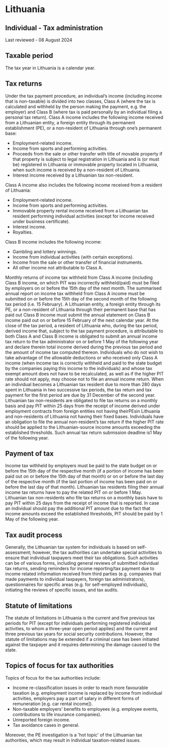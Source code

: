 # Lithuania
## Individual - Tax administration
Last reviewed - 08 August 2024
## Taxable period
The tax year in Lithuania is a calendar year.
## Tax returns
Under the tax payment procedure, an individual’s income (including income that is non-taxable) is divided into two classes, Class A (where the tax is calculated and withheld by the person making the payment, e.g. the employer) and Class B (where tax is paid personally by an individual filing a personal tax return).
Class A income includes the following income received from a Lithuanian entity, a foreign entity through its permanent establishment (PE), or a non-resident of Lithuania through one’s permanent base:
  * Employment-related income.
  * Income from sports and performing activities.
  * Proceeds from the sale or other transfer with title of movable property if that property is subject to legal registration in Lithuania and is (or must be) registered in Lithuania or immovable property located in Lithuania, when such income is received by a non-resident of Lithuania.
  * Interest income received by a Lithuanian tax non-resident.


Class A income also includes the following income received from a resident of Lithuania:
  * Employment-related income.
  * Income from sports and performing activities.
  * Immovable property rental income received from a Lithuanian tax resident performing individual activities (except for income received under business certificate).
  * Interest income.
  * Royalties.


Class B income includes the following income:
  * Gambling and lottery winnings.
  * Income from individual activities (with certain exceptions).
  * Income from the sale or other transfer of financial instruments.
  * All other income not attributable to Class A.


Monthly returns of income tax withheld from Class A income (including Class B income, on which PIT was incorrectly withheld/paid) must be filed by employers on or before the 15th day of the next month. The summarised annual report on income tax withheld from Class A income must be submitted on or before the 15th day of the second month of the following tax period (i.e. 15 February).
A Lithuanian entity, a foreign entity through its PE, or a non-resident of Lithuania through their permanent base that has paid out Class B income must submit the annual statement on Class B income paid out on or before 15 February of the next calendar year.
At the close of the tax period, a resident of Lithuania who, during the tax period, derived income that, subject to the tax payment procedure, is attributable to both Class A and Class B income is obligated to submit an annual income tax return to the tax administrator on or before 1 May of the following year and declare therein total income derived during the previous tax period and the amount of income tax computed thereon.
Individuals who do not wish to take advantage of the allowable deductions or who received only Class A income (when income tax is correctly withheld and paid to the state budget by the companies paying this income to the individuals) and whose tax exempt amount does not have to be recalculated, as well as if the higher PIT rate should not apply, may choose not to file an annual income return.
When an individual becomes a Lithuanian tax resident due to more than 280 days spent in Lithuania in two successive tax periods, the tax return and tax payment for the first period are due by 31 December of the second year.
Lithuanian tax non-residents are obligated to file tax returns on a monthly basis and pay PIT within 25 days from the receipt of income derived under employment contracts from foreign entities not having theirPEsin Lithuania and non-residents of Lithuania not having their fixed bases. Individuals have an obligation to file the annual non-resident’s tax return if the higher PIT rate should be applied to the Lithuanian-source income amounts exceeding the established thresholds. Such annual tax return submission deadline is1 May of the following year.
## Payment of tax
Income tax withheld by employers must be paid to the state budget on or before the 15th day of the respective month (if a portion of income has been paid out on or before the 15th day of that month) or on or before the last day of the respective month (if the last portion of income has been paid on or before the last day of that month).
Lithuanian tax residents filing their annual income tax returns have to pay the related PIT on or before 1 May.
Lithuanian tax non-residents who file tax returns on a monthly basis have to pay PIT within 25 days from the receipt of income that is reported. In case an individual should pay the additional PIT amount due to the fact that income amounts exceed the established thresholds, PIT should be paid by 1 May of the following year.
## Tax audit process
Generally, the Lithuanian tax system for individuals is based on self-assessment; however, the tax authorities can undertake special activities to ensure that individual taxpayers meet their tax obligations. Such activities can be of various forms, including general reviews of submitted individual tax returns, sending reminders for income reporting/tax payment due to income related information received from third parties (e.g. companies that made payments to individual taxpayers, foreign tax administrators), questionnaires for specific areas (e.g. for self-employed individuals), initiating the reviews of specific issues, and tax audits.
## Statute of limitations
The statute of limitations in Lithuania is the current and five previous tax periods for PIT (except for individuals performing registered individual activities, to whom a three-year open period applies) and the current and three previous tax years for social security contributions. However, the statute of limitations may be extended if a criminal case has been initiated against the taxpayer and it requires determining the damage caused to the state. 
## Topics of focus for tax authorities
Topics of focus for the tax authorities include:
  * Income re-classification issues in order to reach more favourable taxation (e.g. employment income is replaced by income from individual activities, employers pay a part of salary in different forms of remuneration [e.g. car rental income]).
  * Non-taxable employers' benefits to employees (e.g. employee events, contributions to life insurance companies).
  * Unreported foreign income. 
  * Tax avoidance cases in general.


Moreover, the PE investigation is a 'hot topic' of the Lithuanian tax authorities, which may result in individual taxation-related issues.
